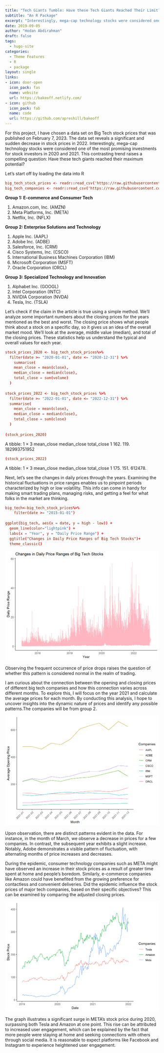 ```yaml
---
title: "Tech Giants Tumble: Have these Tech Giants Reached Their Limit?"
subtitle: "An R Package"
excerpt: "Interestingly, mega-cap technology stocks were considered one of the most promising investments for stock investors in 2020 and 2021."
date: 2019-09-05
author: "Hodan Abdirahman"
draft: false
tags:
  - hugo-site
categories:
  - Theme Features
  - R
  - package
layout: single
links:
- icon: door-open
  icon_pack: fas
  name: website
  url: https://bakeoff.netlify.com/
- icon: github
  icon_pack: fab
  name: code
  url: https://github.com/apreshill/bakeoff
---
```


For this project, I have chosen a data set on Big Tech stock prices that was published on February 7, 2023. The data set reveals a significant and sudden decrease in stock prices in 2022. Interestingly, mega-cap technology stocks were considered one of the most promising investments for stock investors in 2020 and 2021. This contrasting trend raises a compelling question: Have these tech giants reached their maximum potential?

Let’s start off by loading the data into R
```toml
big_tech_stock_prices <- readr::read_csv('https://raw.githubusercontent.com/rfordatascience/tidytuesday/master/data/2023/2023-02-07/big_tech_stock_prices.csv')
big_tech_companies <- readr::read_csv('https://raw.githubusercontent.com/rfordatascience/tidytuesday/master/data/2023/2023-02-07/big_tech_companies.csv')
```
**Group 1: E-commerce and Consumer Tech**
1. Amazon.com, Inc. (AMZN)
2. Meta Platforms, Inc. (META)
3. Netflix, Inc. (NFLX)

**Group 2: Enterprise Solutions and Technology**
1. Apple Inc. (AAPL)
2. Adobe Inc. (ADBE)
3. Salesforce, Inc. (CRM)
4. Cisco Systems, Inc. (CSCO)
5. International Business Machines Corporation (IBM)
6. Microsoft Corporation (MSFT)
7. Oracle Corporation (ORCL)

**Group 3: Specialized Technology and Innovation**
1. Alphabet Inc. (GOOGL)
2. Intel Corporation (INTC)
3. NVIDIA Corporation (NVDA)
4. Tesla, Inc. (TSLA)

Let’s check if the claim in the article is true using a simple method. We’ll analyze some important numbers about the closing prices for the years mentioned as the best and worst. The closing price shows what people think about a stock on a specific day, so it gives us an idea of the overall market mood. We’ll look at the average, middle value (median), and total of the closing prices. These statistics help us understand the typical and overall values for each year.
```toml
stock_prices_2020 <- big_tech_stock_prices%>%
  filter(date >= "2020-01-01", date <= "2020-12-31") %>%
    summarise(
    mean_close = mean(close),
    median_close = median(close),
    total_close = sum(volume)
  )

stock_prices_2022 <- big_tech_stock_prices %>%
  filter(date >= "2022-01-01", date <= "2022-12-31") %>%
  summarise(
    mean_close = mean(close),
    median_close = median(close),
    total_close = sum(close)
  )

(stock_prices_2020)
```
  A tibble: 1 × 3
  mean_close median_close  total_close
       <dbl>        <dbl>        <dbl>
1       162.         119. 182993751952

```toml
(stock_prices_2022)
```
  A tibble: 1 × 3
  mean_close median_close total_close
       <dbl>        <dbl>       <dbl>
1       175.         151.     612478.


Next, let’s see the changes in daily prices through the years. Examining the historical fluctuations in price ranges enables us to pinpoint periods characterized by high or low volatility. This info can come in handy for making smart trading plans, managing risks, and getting a feel for what folks in the market are thinking.
```toml
big_tech<-big_tech_stock_prices%>%
    filter(date >= "2015-01-01")

ggplot(big_tech, aes(x = date, y = high - low)) +
  geom_line(color="lightpink") +
  labs(x = "Year", y = "Daily Price Range") +
  ggtitle("Changes in Daily Price Ranges of Big Tech Stocks")+
  theme_classic()
```

![Formspree Logo](changesdaily.png)

Observing the frequent occurrence of price drops raises the question of whether this pattern is considered normal in the realm of trading.

I am curious about the connection between the opening and closing prices of different big tech companies and how this connection varies across different months. To explore this, I will focus on the year 2021 and calculate the average prices for each month. By conducting this analysis, I hope to uncover insights into the dynamic nature of prices and identify any possible patterns.The companies will be from group 2.

![Formspree Logo](month.png)

Upon observation, there are distinct patterns evident in the data. For instance, in the month of March, we observe a decrease in prices for a few companies. In contrast, the subsequent year exhibits a slight increase. Notably, Adobe demonstrates a visible pattern of fluctuation, with alternating months of price increases and decreases.

During the epidemic, consumer technology companies such as META might have observed an increase in their stock prices as a result of greater time spent at home and people’s boredom. Similarly, e-commerce companies like Amazon could have benefited from the growing preference for contactless and convenient deliveries. Did the epidemic influence the stock prices of major tech companies, based on their specific objectives? This can be examined by comparing the adjusted closing prices.

![Formspree Logo](stockprice.png)

The graph illustrates a significant surge in META’s stock price during 2020, surpassing both Tesla and Amazon at one point. This rise can be attributed to increased user engagement, which can be explained by the fact that more people were staying at home and seeking connections with others through social media. It is reasonable to expect platforms like Facebook and Instagram to experience heightened user engagement.
